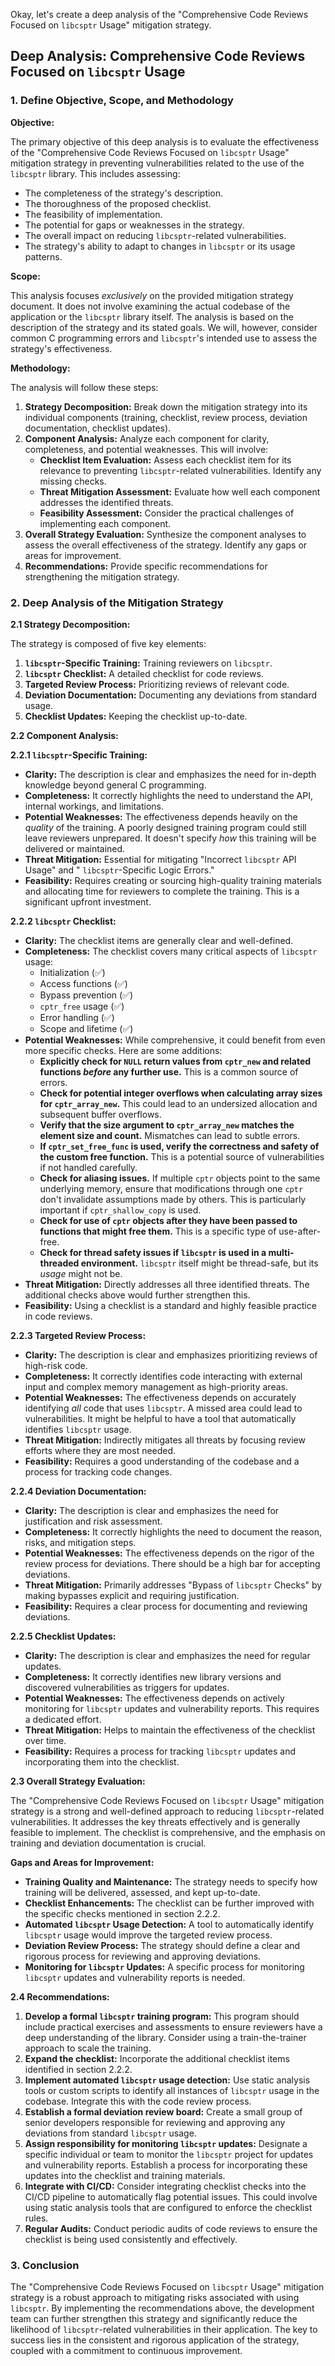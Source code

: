 Okay, let's create a deep analysis of the "Comprehensive Code Reviews Focused on `libcsptr` Usage" mitigation strategy.

## Deep Analysis: Comprehensive Code Reviews Focused on `libcsptr` Usage

### 1. Define Objective, Scope, and Methodology

**Objective:**

The primary objective of this deep analysis is to evaluate the effectiveness of the "Comprehensive Code Reviews Focused on `libcsptr` Usage" mitigation strategy in preventing vulnerabilities related to the use of the `libcsptr` library.  This includes assessing:

*   The completeness of the strategy's description.
*   The thoroughness of the proposed checklist.
*   The feasibility of implementation.
*   The potential for gaps or weaknesses in the strategy.
*   The overall impact on reducing `libcsptr`-related vulnerabilities.
*   The strategy's ability to adapt to changes in `libcsptr` or its usage patterns.

**Scope:**

This analysis focuses *exclusively* on the provided mitigation strategy document.  It does not involve examining the actual codebase of the application or the `libcsptr` library itself.  The analysis is based on the description of the strategy and its stated goals.  We will, however, consider common C programming errors and `libcsptr`'s intended use to assess the strategy's effectiveness.

**Methodology:**

The analysis will follow these steps:

1.  **Strategy Decomposition:** Break down the mitigation strategy into its individual components (training, checklist, review process, deviation documentation, checklist updates).
2.  **Component Analysis:** Analyze each component for clarity, completeness, and potential weaknesses.  This will involve:
    *   **Checklist Item Evaluation:**  Assess each checklist item for its relevance to preventing `libcsptr`-related vulnerabilities.  Identify any missing checks.
    *   **Threat Mitigation Assessment:**  Evaluate how well each component addresses the identified threats.
    *   **Feasibility Assessment:**  Consider the practical challenges of implementing each component.
3.  **Overall Strategy Evaluation:**  Synthesize the component analyses to assess the overall effectiveness of the strategy.  Identify any gaps or areas for improvement.
4.  **Recommendations:**  Provide specific recommendations for strengthening the mitigation strategy.

### 2. Deep Analysis of the Mitigation Strategy

**2.1 Strategy Decomposition:**

The strategy is composed of five key elements:

1.  **`libcsptr`-Specific Training:**  Training reviewers on `libcsptr`.
2.  **`libcsptr` Checklist:**  A detailed checklist for code reviews.
3.  **Targeted Review Process:**  Prioritizing reviews of relevant code.
4.  **Deviation Documentation:**  Documenting any deviations from standard usage.
5.  **Checklist Updates:**  Keeping the checklist up-to-date.

**2.2 Component Analysis:**

**2.2.1 `libcsptr`-Specific Training:**

*   **Clarity:** The description is clear and emphasizes the need for in-depth knowledge beyond general C programming.
*   **Completeness:**  It correctly highlights the need to understand the API, internal workings, and limitations.
*   **Potential Weaknesses:**  The effectiveness depends heavily on the *quality* of the training.  A poorly designed training program could still leave reviewers unprepared.  It doesn't specify *how* this training will be delivered or maintained.
*   **Threat Mitigation:**  Essential for mitigating "Incorrect `libcsptr` API Usage" and " `libcsptr`-Specific Logic Errors."
*   **Feasibility:**  Requires creating or sourcing high-quality training materials and allocating time for reviewers to complete the training.  This is a significant upfront investment.

**2.2.2 `libcsptr` Checklist:**

*   **Clarity:** The checklist items are generally clear and well-defined.
*   **Completeness:**  The checklist covers many critical aspects of `libcsptr` usage:
    *   Initialization (✅)
    *   Access functions (✅)
    *   Bypass prevention (✅)
    *   `cptr_free` usage (✅)
    *   Error handling (✅)
    *   Scope and lifetime (✅)
*   **Potential Weaknesses:** While comprehensive, it could benefit from even more specific checks.  Here are some additions:
    *   **Explicitly check for `NULL` return values from `cptr_new` and related functions *before* any further use.**  This is a common source of errors.
    *   **Check for potential integer overflows when calculating array sizes for `cptr_array_new`.**  This could lead to an undersized allocation and subsequent buffer overflows.
    *   **Verify that the size argument to `cptr_array_new` matches the element size and count.**  Mismatches can lead to subtle errors.
    *   **If `cptr_set_free_func` is used, verify the correctness and safety of the custom free function.**  This is a potential source of vulnerabilities if not handled carefully.
    *   **Check for aliasing issues.** If multiple `cptr` objects point to the same underlying memory, ensure that modifications through one `cptr` don't invalidate assumptions made by others.  This is particularly important if `cptr_shallow_copy` is used.
    *   **Check for use of `cptr` objects after they have been passed to functions that might free them.** This is a specific type of use-after-free.
    *   **Check for thread safety issues if `libcsptr` is used in a multi-threaded environment.**  `libcsptr` itself might be thread-safe, but its *usage* might not be.
*   **Threat Mitigation:**  Directly addresses all three identified threats.  The additional checks above would further strengthen this.
*   **Feasibility:**  Using a checklist is a standard and highly feasible practice in code reviews.

**2.2.3 Targeted Review Process:**

*   **Clarity:** The description is clear and emphasizes prioritizing reviews of high-risk code.
*   **Completeness:**  It correctly identifies code interacting with external input and complex memory management as high-priority areas.
*   **Potential Weaknesses:**  The effectiveness depends on accurately identifying *all* code that uses `libcsptr`.  A missed area could lead to vulnerabilities.  It might be helpful to have a tool that automatically identifies `libcsptr` usage.
*   **Threat Mitigation:**  Indirectly mitigates all threats by focusing review efforts where they are most needed.
*   **Feasibility:**  Requires a good understanding of the codebase and a process for tracking code changes.

**2.2.4 Deviation Documentation:**

*   **Clarity:** The description is clear and emphasizes the need for justification and risk assessment.
*   **Completeness:**  It correctly highlights the need to document the reason, risks, and mitigation steps.
*   **Potential Weaknesses:**  The effectiveness depends on the rigor of the review process for deviations.  There should be a high bar for accepting deviations.
*   **Threat Mitigation:**  Primarily addresses "Bypass of `libcsptr` Checks" by making bypasses explicit and requiring justification.
*   **Feasibility:**  Requires a clear process for documenting and reviewing deviations.

**2.2.5 Checklist Updates:**

*   **Clarity:** The description is clear and emphasizes the need for regular updates.
*   **Completeness:**  It correctly identifies new library versions and discovered vulnerabilities as triggers for updates.
*   **Potential Weaknesses:**  The effectiveness depends on actively monitoring for `libcsptr` updates and vulnerability reports.  This requires a dedicated effort.
*   **Threat Mitigation:**  Helps to maintain the effectiveness of the checklist over time.
*   **Feasibility:**  Requires a process for tracking `libcsptr` updates and incorporating them into the checklist.

**2.3 Overall Strategy Evaluation:**

The "Comprehensive Code Reviews Focused on `libcsptr` Usage" mitigation strategy is a strong and well-defined approach to reducing `libcsptr`-related vulnerabilities.  It addresses the key threats effectively and is generally feasible to implement.  The checklist is comprehensive, and the emphasis on training and deviation documentation is crucial.

**Gaps and Areas for Improvement:**

*   **Training Quality and Maintenance:**  The strategy needs to specify how training will be delivered, assessed, and kept up-to-date.
*   **Checklist Enhancements:**  The checklist can be further improved with the specific checks mentioned in section 2.2.2.
*   **Automated `libcsptr` Usage Detection:**  A tool to automatically identify `libcsptr` usage would improve the targeted review process.
*   **Deviation Review Process:**  The strategy should define a clear and rigorous process for reviewing and approving deviations.
*   **Monitoring for `libcsptr` Updates:**  A specific process for monitoring `libcsptr` updates and vulnerability reports is needed.

**2.4 Recommendations:**

1.  **Develop a formal `libcsptr` training program:** This program should include practical exercises and assessments to ensure reviewers have a deep understanding of the library.  Consider using a train-the-trainer approach to scale the training.
2.  **Expand the checklist:** Incorporate the additional checklist items identified in section 2.2.2.
3.  **Implement automated `libcsptr` usage detection:** Use static analysis tools or custom scripts to identify all instances of `libcsptr` usage in the codebase.  Integrate this with the code review process.
4.  **Establish a formal deviation review board:** Create a small group of senior developers responsible for reviewing and approving any deviations from standard `libcsptr` usage.
5.  **Assign responsibility for monitoring `libcsptr` updates:** Designate a specific individual or team to monitor the `libcsptr` project for updates and vulnerability reports.  Establish a process for incorporating these updates into the checklist and training materials.
6.  **Integrate with CI/CD:**  Consider integrating checklist checks into the CI/CD pipeline to automatically flag potential issues. This could involve using static analysis tools that are configured to enforce the checklist rules.
7. **Regular Audits:** Conduct periodic audits of code reviews to ensure the checklist is being used consistently and effectively.

### 3. Conclusion

The "Comprehensive Code Reviews Focused on `libcsptr` Usage" mitigation strategy is a robust approach to mitigating risks associated with using `libcsptr`. By implementing the recommendations above, the development team can further strengthen this strategy and significantly reduce the likelihood of `libcsptr`-related vulnerabilities in their application. The key to success lies in the consistent and rigorous application of the strategy, coupled with a commitment to continuous improvement.